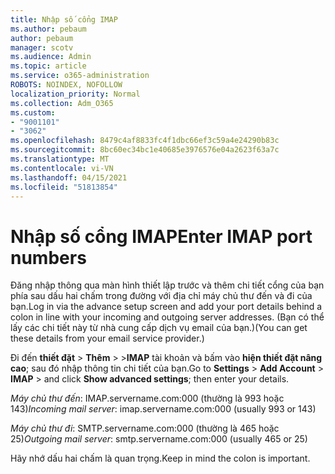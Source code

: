 ```yaml
---
title: Nhập số cổng IMAP
ms.author: pebaum
author: pebaum
manager: scotv
ms.audience: Admin
ms.topic: article
ms.service: o365-administration
ROBOTS: NOINDEX, NOFOLLOW
localization_priority: Normal
ms.collection: Adm_O365
ms.custom:
- "9001101"
- "3062"
ms.openlocfilehash: 8479c4af8833fc4f1dbc66ef3c59a4e24290b83c
ms.sourcegitcommit: 8bc60ec34bc1e40685e3976576e04a2623f63a7c
ms.translationtype: MT
ms.contentlocale: vi-VN
ms.lasthandoff: 04/15/2021
ms.locfileid: "51813854"
---
```

# <a name="enter-imap-port-numbers"></a><span data-ttu-id="18ef3-102">Nhập số cổng IMAP</span><span class="sxs-lookup"><span data-stu-id="18ef3-102">Enter IMAP port numbers</span></span>

<span data-ttu-id="18ef3-103">Đăng nhập thông qua màn hình thiết lập trước và thêm chi tiết cổng của bạn phía sau dấu hai chấm trong đường với địa chỉ máy chủ thư đến và đi của bạn.</span><span class="sxs-lookup"><span data-stu-id="18ef3-103">Log in via the advance setup screen and add your port details behind a colon in line with your incoming and outgoing server addresses.</span></span> <span data-ttu-id="18ef3-104">(Bạn có thể lấy các chi tiết này từ nhà cung cấp dịch vụ email của bạn.)</span><span class="sxs-lookup"><span data-stu-id="18ef3-104">(You can get these details from your email service provider.)</span></span> 

<span data-ttu-id="18ef3-105">Đi đến **thiết đặt**  >  **Thêm**  >  >**IMAP** tài khoản và bấm vào **hiện thiết đặt nâng cao**; sau đó nhập thông tin chi tiết của bạn.</span><span class="sxs-lookup"><span data-stu-id="18ef3-105">Go to **Settings** > **Add Account** > **IMAP** > and click **Show advanced settings**; then enter your details.</span></span> 

<span data-ttu-id="18ef3-106">*Máy chủ thư đến*: IMAP.servername.com:000 (thường là 993 hoặc 143)</span><span class="sxs-lookup"><span data-stu-id="18ef3-106">*Incoming mail server*: imap.servername.com:000 (usually 993 or 143)</span></span> 

<span data-ttu-id="18ef3-107">*Máy chủ thư đi*: SMTP.servername.com:000 (thường là 465 hoặc 25)</span><span class="sxs-lookup"><span data-stu-id="18ef3-107">*Outgoing mail server*: smtp.servername.com:000 (usually 465 or 25)</span></span> 

<span data-ttu-id="18ef3-108">Hãy nhớ dấu hai chấm là quan trọng.</span><span class="sxs-lookup"><span data-stu-id="18ef3-108">Keep in mind the colon is important.</span></span> 
